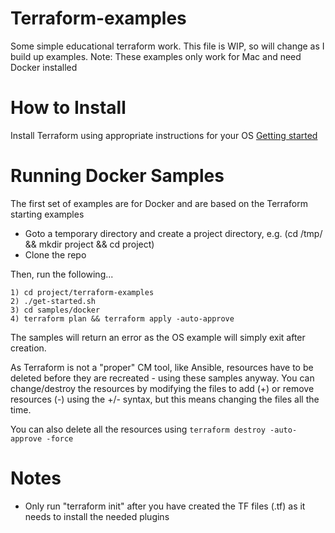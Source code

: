 # Terraform-examples
Some simple educational terraform work. This file is WIP, so will change as I build up examples.
Note: These examples only work for Mac and need Docker installed

How to Install
==============
Install Terraform using appropriate instructions for your OS [Getting started](https://learn.hashicorp.com/tutorials/terraform/install-cli?in=terraform/gcp-get-started)

Running Docker Samples
======================
The first set of examples are for Docker and are based on the Terraform starting examples

  * Goto a temporary directory and create a project directory, e.g. (cd /tmp/ && mkdir project && cd project) 
  * Clone the repo

Then, run the following...

	1) cd project/terraform-examples
	2) ./get-started.sh
	3) cd samples/docker
	4) terraform plan && terraform apply -auto-approve

The samples will return an error as the OS example will simply exit after creation.

As Terraform is not a "proper" CM tool, like Ansible, resources have to be deleted before they are recreated - using these samples anyway. You can change/destroy the resources by modifying the files to add (+) or remove resources (-) using the +/- syntax, but this means changing the files all the time.

You can also delete all the resources using `terraform destroy -auto-approve -force`

Notes
=====
* Only run "terraform init" after you have created the TF files (.tf) as it needs to install the needed plugins
